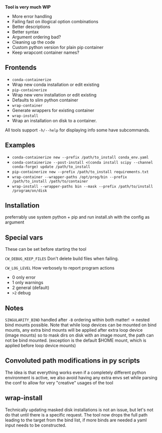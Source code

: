**Tool is very much WIP**

- More error handling
- Failing fast on illogical option combinations
- Better descriptions 
- Better syntax
- Argument ordering bad?
- Cleaning up the code
- Custom python version for plain pip container
- Keep wrapcont container names?

## Frontends

- `conda-containerize`
 - Wrap new conda installation or edit existing
- `pip-containerize`
 - Wrap new venv installation or edit existing
 - Defaults to slim python container
- `wrap-container`
 - Generate wrappers for existing container
- `wrap-install`
 - Wrap an installation on disk to a container. 

All tools support `-h/--help` for displaying info
some have subcommands. 

## Examples

- `conda-containerize new --prefix /path/to_install conda_env.yaml`
- `conda-containerize --post-install <(conda install scipy --channel conda-forge) update /path/to_install`
- `pip-containerize new --prefix /path/to_install requirements.txt`
- `wrap-container --wrapper-paths /opt/prog/bin --prefix /path/to_install /path/to/container` 
- `wrap-install --wrapper-paths bin --mask --prefix /path/to/install /program/on/disk`


## Installation

preferrably use system python + pip
and run install.sh with the config as argument

## Special vars

These can be set before starting the tool

`CW_DEBUG_KEEP_FILES`
Don't delete build files when failing. 

`CW_LOG_LEVEL`
How verbosely to report program actions

- 0 only error
- 1 only warnings
- 2 general (default)
- `>2` debug

## Notes
`SINGULARITY_BIND` handled after `-B`
ordering within both matter! -> nested bind mounts possible.
Note that while loop devices can be mounted on bind mounts,
any extra bind mounts will be applied after extra loop device (image mounts) 
so to mask dirs on disk with an image mount, the path can not be bind mounted.
(exception is the default $HOME mount, which is applied before loop device mounts)


## Convoluted path modifications in py scripts

The idea is that everything works even if a completely different python
environment is active, we also avoid having any extra envs set while parsing
the conf to allow for very "creative" usages of the tool

## wrap-install

Technically updating masked disk installations
is not an issue, but let's not do that until there is a specific
request. The tool now drops the full path leading to the target
from the bind list, if more binds are needed a yaml input needs to be constructed. 
